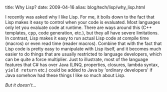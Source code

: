 title: Why Lisp?
date: 2009-04-16
alias: blog/tech/lisp/why_lisp.html

I recently was asked why I like Lisp. For me, it boils down to
the fact that Lisp makes it easy to control when your code is
evaluated. Most languages only let you evaluate code at
runtime. There are ways around this (C++ templates, <tt>cpp</tt>,
code generation, etc.), but they all have severe limitations. In
contrast, Lisp makes it easy to run actual Lisp code at compile
time (macros) or even read time (reader macros). Combine that
with the fact that Lisp code is pretty easy to manipulate with
Lisp itself, and it becomes much easier to do things that are
usually restricted to language developers, which can be quite a
force multiplier. Just to illustrate, most of the language
features that C# has over Java (LINQ, properties, closures,
lambda syntax, <tt>yield return</tt> etc.) could be added to Java
by 'ordinary developers' if Java somehow had these things I like
so much about Lisp.

*But it doesn't...*


